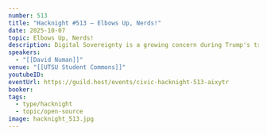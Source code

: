 ```yaml
---
number: 513
title: "Hacknight #513 – Elbows Up, Nerds!"
date: 2025-10-07
topic: Elbows Up, Nerds!
description: Digital Sovereignty is a growing concern during Trump's trade war with Canada, and US companies dominate our digital lives, with access to our data. This talk will show that Open Source software offers robust alternatives that can be fully Canadian sovereign.
speakers:
  - "[[David Numan]]"
venue: "[[UTSU Student Commons]]"
youtubeID:
eventUrl: https://guild.host/events/civic-hacknight-513-aixytr
booker:
tags:
  - type/hacknight
  - topic/open-source
image: hacknight_513.jpg
---
```

